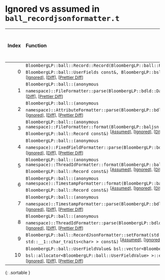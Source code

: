 # Ignored vs assumed in `ball_recordjsonformatter.t`

<script src="../sorttable.js"></script>

|   Index | Function                                                                                                                                                                                                                                                                     |   Difference in number of lines |   Function size difference in bytes |   Number of lines in assumed build | Number of bytes in assumed build   |   Number of lines in ignored build | Number of bytes in ignored build   |
|--------:|:-----------------------------------------------------------------------------------------------------------------------------------------------------------------------------------------------------------------------------------------------------------------------------|--------------------------------:|------------------------------------:|-----------------------------------:|:-----------------------------------|-----------------------------------:|:-----------------------------------|
|       0 | `BloombergLP::ball::Record::Record(BloombergLP::ball::RecordAttributes const&, BloombergLP::ball::UserFields const&, BloombergLP::bslma::Allocator*)` <sup>\[[Assumed](0-assume)\], \[[Ignored](0-none)\], \[[Diff](0.diff.html)\], \[[Prettier Diff](0-diff.html)\]         |                              20 |                                  64 |                                 92 | 336                                |                                 72 | 272                                |
|       1 | `BloombergLP::ball::(anonymous namespace)::FileFormatter::parse(BloombergLP::bdld::DatumMapRef)` <sup>\[[Assumed](1-assume)\], \[[Ignored](1-none)\], \[[Diff](1.diff.html)\], \[[Prettier Diff](1-diff.html)\]                                                              |                              -2 |                                   0 |                                 71 | 256                                |                                 73 | 256                                |
|       2 | `BloombergLP::ball::(anonymous namespace)::AttributeFormatter::parse(BloombergLP::bdld::DatumMapRef)` <sup>\[[Assumed](2-assume)\], \[[Ignored](2-none)\], \[[Diff](2.diff.html)\], \[[Prettier Diff](2-diff.html)\]                                                         |                              -4 |                                 -16 |                                 67 | 224                                |                                 71 | 240                                |
|       3 | `BloombergLP::ball::(anonymous namespace)::FileFormatter::format(BloombergLP::baljsn::SimpleFormatter*, BloombergLP::ball::Record const&)` <sup>\[[Assumed](3-assume)\], \[[Ignored](3-none)\], \[[Diff](3.diff.html)\], \[[Prettier Diff](3-diff.html)\]                    |                              -4 |                                 -16 |                                180 | 704                                |                                184 | 720                                |
|       4 | `BloombergLP::ball::(anonymous namespace)::FixedFieldFormatter::parse(BloombergLP::bdld::DatumMapRef)` <sup>\[[Assumed](4-assume)\], \[[Ignored](4-none)\], \[[Diff](4.diff.html)\], \[[Prettier Diff](4-diff.html)\]                                                        |                              -4 |                                 -16 |                                 67 | 224                                |                                 71 | 240                                |
|       5 | `BloombergLP::ball::(anonymous namespace)::ThreadIdFormatter::format(BloombergLP::baljsn::SimpleFormatter*, BloombergLP::ball::Record const&)` <sup>\[[Assumed](5-assume)\], \[[Ignored](5-none)\], \[[Diff](5.diff.html)\], \[[Prettier Diff](5-diff.html)\]                |                              -4 |                                 -16 |                                 47 | 176                                |                                 51 | 192                                |
|       6 | `BloombergLP::ball::(anonymous namespace)::TimestampFormatter::format(BloombergLP::baljsn::SimpleFormatter*, BloombergLP::ball::Record const&)` <sup>\[[Assumed](6-assume)\], \[[Ignored](6-none)\], \[[Diff](6.diff.html)\], \[[Prettier Diff](6-diff.html)\]               |                              -4 |                                 -16 |                                161 | 704                                |                                165 | 720                                |
|       7 | `BloombergLP::ball::(anonymous namespace)::TimestampFormatter::parse(BloombergLP::bdld::DatumMapRef)` <sup>\[[Assumed](7-assume)\], \[[Ignored](7-none)\], \[[Diff](7.diff.html)\], \[[Prettier Diff](7-diff.html)\]                                                         |                              -4 |                                 -16 |                                169 | 752                                |                                173 | 768                                |
|       8 | `BloombergLP::ball::(anonymous namespace)::ThreadIdFormatter::parse(BloombergLP::bdld::DatumMapRef)` <sup>\[[Assumed](8-assume)\], \[[Ignored](8-none)\], \[[Diff](8.diff.html)\], \[[Prettier Diff](8-diff.html)\]                                                          |                              -5 |                                 -32 |                                 92 | 320                                |                                 97 | 352                                |
|       9 | `BloombergLP::ball::RecordJsonFormatter::setFormat(std::__1::basic_string_view<char, std::__1::char_traits<char> > const&)` <sup>\[[Assumed](9-assume)\], \[[Ignored](9-none)\], \[[Diff](9.diff.html)\], \[[Prettier Diff](9-diff.html)\]                                   |                              -7 |                                 -16 |                                343 | 1,456                              |                                350 | 1,472                              |
|      10 | `BloombergLP::ball::UserFieldValue& bsl::vector<BloombergLP::ball::UserFieldValue, bsl::allocator<BloombergLP::ball::UserFieldValue> >::emplace_back<>()` <sup>\[[Assumed](10-assume)\], \[[Ignored](10-none)\], \[[Diff](10.diff.html)\], \[[Prettier Diff](10-diff.html)\] |                            -102 |                                -352 |                                145 | 528                                |                                247 | 880                                |
{: .sortable }
